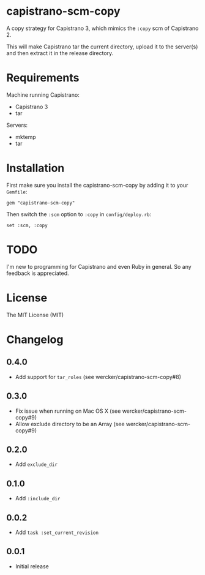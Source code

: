 capistrano-scm-copy
===================

A copy strategy for Capistrano 3, which mimics the `:copy` scm of Capistrano 2.

This will make Capistrano tar the current directory, upload it to the server(s) and then extract it in the release directory.

Requirements
============

Machine running Capistrano:

- Capistrano 3
- tar

Servers:

- mktemp
- tar

Installation
============

First make sure you install the capistrano-scm-copy by adding it to your `Gemfile`:

    gem "capistrano-scm-copy"

Then switch the `:scm` option to `:copy` in `config/deploy.rb`:

    set :scm, :copy
    
TODO
====

I'm new to programming for Capistrano and even Ruby in general. So any feedback is appreciated. 

License
=======

The MIT License (MIT)

Changelog
=========

0.4.0
-----

- Add support for `tar_roles` (see wercker/capistrano-scm-copy#8)

0.3.0
-----

- Fix issue when running on Mac OS X (see wercker/capistrano-scm-copy#9)
- Allow exclude directory to be an Array (see wercker/capistrano-scm-copy#9)

0.2.0
-----

- Add `exclude_dir`

0.1.0
-----

- Add `:include_dir`

0.0.2
-----

- Add `task :set_current_revision` 

0.0.1
-----

- Initial release
